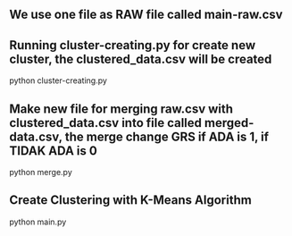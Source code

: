 ## We use one file as RAW file called main-raw.csv

## Running cluster-creating.py for create new cluster, the clustered_data.csv will be created
python cluster-creating.py

## Make new file for merging raw.csv with clustered_data.csv into file called merged-data.csv, the merge change GRS if ADA is 1, if TIDAK ADA is 0
python merge.py

## Create Clustering with K-Means Algorithm
python main.py